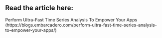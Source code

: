 <h2>Read the article here:</h2>
Perform Ultra-Fast Time Series Analysis To Empower Your Apps (https://blogs.embarcadero.com/perform-ultra-fast-time-series-analysis-to-empower-your-apps/)
